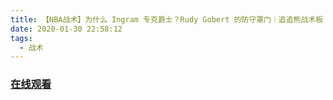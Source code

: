 ```yaml
---
title: 【NBA战术】为什么 Ingram 专克爵士？Rudy Gobert 的防守罩门｜追追熊战术板
date: 2020-01-30 22:58:12
tags:
  - 战术
---
```


### <a href="https://www.weibo.com/tv/v/IrQb0k5sc?fid=1034:4466353697128458" target="_blank">在线观看</a>

